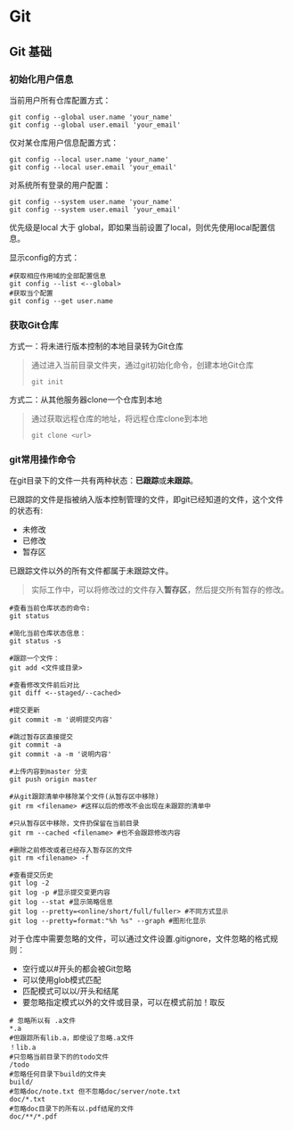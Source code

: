 # Git 

## Git 基础



### 初始化用户信息

当前用户所有仓库配置方式：
```shell
git config --global user.name 'your_name'
git config --global user.email 'your_email'
```

仅对某仓库用户信息配置方式：
```shell
git config --local user.name 'your_name'
git config --local user.email 'your_email'
```

对系统所有登录的用户配置：
```shell
git config --system user.name 'your_name'
git config --system user.email 'your_email'
```

优先级是local 大于 global，即如果当前设置了local，则优先使用local配置信息。



显示config的方式：

```shell
#获取相应作用域的全部配置信息
git config --list <--global>
#获取当个配置
git config --get user.name
```



### 获取Git仓库

方式一：将未进行版本控制的本地目录转为Git仓库

> 通过进入当前目录文件夹，通过git初始化命令，创建本地Git仓库
>
> ```shell
> git init
> ```

方式二：从其他服务器clone一个仓库到本地

> 通过获取远程仓库的地址，将远程仓库clone到本地
>
> ```shell
> git clone <url>
> ```



### git常用操作命令

在git目录下的文件一共有两种状态：**已跟踪**或**未跟踪**。

已跟踪的文件是指被纳入版本控制管理的文件，即git已经知道的文件，这个文件的状态有:

- 未修改
- 已修改
- 暂存区

已跟踪文件以外的所有文件都属于未跟踪文件。

> 实际工作中，可以将修改过的文件存入**暂存区**，然后提交所有暂存的修改。

 

```shell
#查看当前仓库状态的命令:
git status

#简化当前仓库状态信息：
git status -s

#跟踪一个文件：
git add <文件或目录>

#查看修改文件前后对比
git diff <--staged/--cached>

#提交更新
git commit -m '说明提交内容'

#跳过暂存区直接提交
git commit -a 
git commit -a -m '说明内容'

#上传内容到master 分支
git push origin master

#从git跟踪清单中移除某个文件(从暂存区中移除)
git rm <filename> #这样以后的修改不会出现在未跟踪的清单中

#只从暂存区中移除，文件扔保留在当前目录
git rm --cached <filename> #也不会跟踪修改内容

#删除之前修改或者已经存入暂存区的文件
git rm <filename> -f

#查看提交历史
git log -2
git log -p #显示提交变更内容
git log --stat #显示简略信息
git log --pretty=<online/short/full/fuller> #不同方式显示
git log --pretty=format:"%h %s" --graph #图形化显示
```



对于仓库中需要忽略的文件，可以通过文件设置.gitignore，文件忽略的格式规则：

- 空行或以#开头的都会被Git忽略
- 可以使用glob模式匹配
- 匹配模式可以以/开头和结尾
- 要忽略指定模式以外的文件或目录，可以在模式前加！取反

```shell
# 忽略所以有 .a文件
*.a
#但跟踪所有lib.a，即使设了忽略.a文件
！lib.a
#只忽略当前目录下的的todo文件
/todo
#忽略任何目录下build的文件夹
build/
#忽略doc/note.txt 但不忽略doc/server/note.txt
doc/*.txt
#忽略doc目录下的所有以.pdf结尾的文件
doc/**/*.pdf
```



